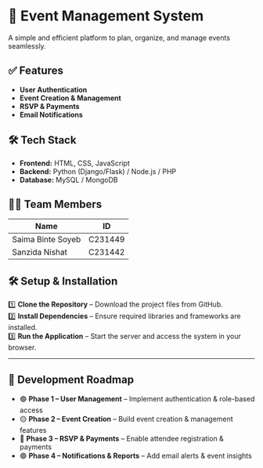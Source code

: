 # 🎉 Event Management System
A simple and efficient platform to plan, organize, and manage events seamlessly.

## ✅ Features
- **User Authentication**
- **Event Creation & Management**
- **RSVP & Payments**
- **Email Notifications**

## 🛠 Tech Stack
- **Frontend:** HTML, CSS, JavaScript
- **Backend:** Python (Django/Flask) / Node.js / PHP
- **Database:** MySQL / MongoDB

## 👨‍💻 Team Members
| Name              | ID      |
|--------------     |---------|
|Saima Binte Soyeb  | C231449 |
| Sanzida Nishat    | C231442 |

## 🛠️ Setup & Installation  
1️⃣ **Clone the Repository** – Download the project files from GitHub.  
2️⃣ **Install Dependencies** – Ensure required libraries and frameworks are installed.  
3️⃣ **Run the Application** – Start the server and access the system in your browser.  

---

## 📅 Development Roadmap  
- 🟢 **Phase 1 – User Management** – Implement authentication & role-based access  
- 🟡 **Phase 2 – Event Creation** – Build event creation & management features  
- 🔵 **Phase 3 – RSVP & Payments** – Enable attendee registration & payments  
- 🟣 **Phase 4 – Notifications & Reports** – Add email alerts & event insights  
